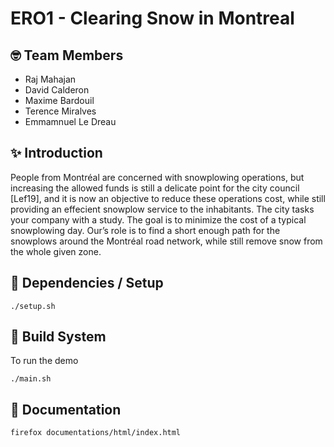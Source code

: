 # ERO1 - Clearing Snow in Montreal

## 🤓 Team Members

- Raj Mahajan
- David Calderon
- Maxime Bardouil
- Terence Miralves
- Emmamnuel Le Dreau

## ✨ Introduction
People from Montréal are concerned with snowplowing operations, but increasing the allowed funds
is still a delicate point for the city council [Lef19], and it is now an objective to reduce these operations cost,
while still providing an effecient snowplow service to the inhabitants. The city tasks your company with a study.
The goal is to minimize the cost of a typical snowplowing day. Our’s role is to find a short enough path
for the snowplows around the Montréal road network, while still remove snow from the whole given zone.

## 📝 Dependencies / Setup
```
./setup.sh
```

## 🚀 Build System
To run the demo
```
./main.sh
```

## :scroll: Documentation
```
firefox documentations/html/index.html
```
